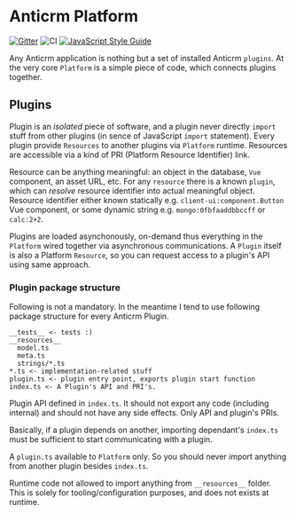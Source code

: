 # Anticrm Platform

[![Gitter](https://badges.gitter.im/anticrm/community.svg)](https://gitter.im/anticrm/community?utm_source=badge&utm_medium=badge&utm_campaign=pr-badge) ![CI](https://github.com/anticrm/platform/workflows/CI/badge.svg) [![JavaScript Style Guide](https://img.shields.io/badge/code_style-standard-brightgreen.svg)](https://standardjs.com)

Any Anticrm application is nothing but a set of installed Anticrm `plugins`. 
At the very core `Platform` is a simple piece of code, which connects plugins together.

## Plugins

Plugin is an *isolated* piece of software, and a plugin never directly `import` stuff from other plugins 
(in sence of JavaScript `import` statement). Every plugin provide `Resources` to another plugins via
`Platform` runtime. Resources are accessible via a kind of PRI (Platform Resource Identifier) link.

Resource can be anything meaningful: an object in the database, `Vue` component, an asset URL, etc. 
For any `resource` there is a known `plugin`, which can *resolve* resource identifier into actual meaningful object.
Resource identifier either known statically e.g. `client-ui:component.Button` Vue component, or some dynamic string e.g. 
`mongo:0fbfaaddbbccff` or `calc:2+2`.

Plugins are loaded asynchonously, on-demand thus everything in the `Platform` wired together via asynchronous communications. 
A `Plugin` itself is also a Platform `Resource`, so you can request access to a plugin's API using same approach.

### Plugin package structure

Following is not a mandatory. In the meantime I tend to use following package structure for every Anticrm Plugin.

```
__tests__ <- tests :)
__resources__
  model.ts
  meta.ts
  strings/*.ts
*.ts <- implementation-related stuff
plugin.ts <- plugin entry point, exports plugin start function
index.ts <- A Plugin's API and PRI's. 
```

Plugin API defined in `index.ts`. It should not export any code (including internal) and should not have any side effects.
Only API and plugin's PRIs.

Basically, if a plugin depends on another, importing dependant's `index.ts` must be sufficient to start communicating with a plugin.

A `plugin.ts` available to `Platform` only. So you should never import anything from another plugin besides `index.ts`.

Runtime code not allowed to import anything from `__resources__` folder. This is solely for tooling/configuration purposes, and does not exists at runtime.
